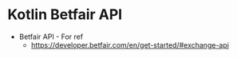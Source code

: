 # Kotlin Betfair API

* Betfair API - For ref
    * https://developer.betfair.com/en/get-started/#exchange-api
